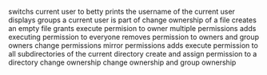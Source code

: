 switchs current user to betty
prints the username of the current user
displays groups a current user is part of
change ownership of a file
creates an empty file
grants execute permision to owner
multiple permissions
adds executing permission to everyone
removes permission to owners and group owners
change permissions
mirror permissions
adds execute permission to all subdirectories of the current directory
create and assign permission to a directory
change ownership
change ownership and group ownership
